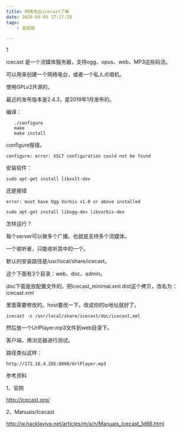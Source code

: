 ```yaml
---
title: 网络电台icecast了解
date: 2020-03-03 17:17:28
tags:
	- 音视频

---
```


1

icecast 是一个流媒体服务器，支持ogg、opus、web、MP3这些码流。

可以用来创建一个网络电台，或者一个私人点唱机。

使用GPLv2开源的。

最近的发布版本是2.4.3，是2019年1月发布的。

编译：

```
   ./configure
   make
   make install
```

configure报错。

```
configure: error: XSLT configuration could not be found
```

安装软件：

```
sudo apt-get install libxslt-dev
```

还是报错

```
error: must have Ogg Vorbis v1.0 or above installed
```

```
sudo apt-get install libogg-dev libvorbis-dev
```



怎样运行？

每个server可以做多个广播。也就是支持多个流媒体。

一个收听者，只能收听其中的一个。

默认的安装路径是/usr/local/share/icecast。

这个下面有3个目录：web、doc、admin。

doc下面是放配置文件的。把icecast_minimal.xml.dist这个拷贝，改名为：icecast.xml

里面需要修改的。host要改一下。改成你的ip地址就好了。

```
icecast -c /usr/local/share/icecast/doc/icecast.xml
```

然后放一个UrlPlayer.mp3文件到web目录下。

客户端，用浏览器进行测试。

路径类似这样：

```
http://172.16.4.205:8000/UrlPlayer.mp3
```



参考资料

1、官网

http://icecast.org/

2、Manuais/Icecast

http://w.hacklaviva.net/articles/m/a/n/Manuais_Icecast_1d66.html